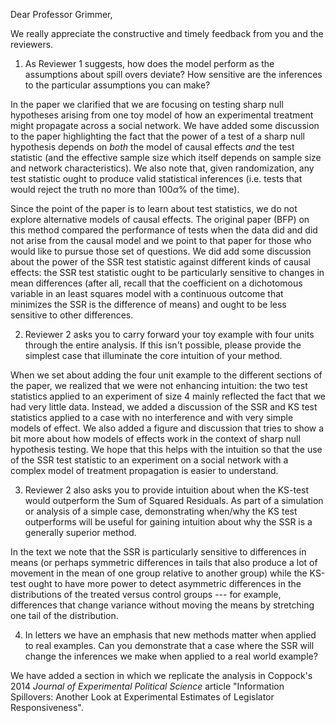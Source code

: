 
Dear Professor Grimmer,

We really appreciate the constructive and timely feedback from you and the reviewers. 

1) As Reviewer 1 suggests, how does the model perform as the assumptions
about spill overs deviate?  How sensitive are the inferences to the
particular assumptions you can make?

In the paper we clarified that we are focusing on testing sharp null
hypotheses arising from one toy model of how an experimental treatment might
propagate across a social network. We have added some discussion to the paper
highlighting the fact that the power of a test of a sharp null hypothesis
depends on *both* the model of causal effects *and* the test statistic (and
the effective sample size which itself depends on sample size and network
characteristics). We also note that, given randomization, any test statistic
ought to produce valid statistical inferences (i.e. tests that would reject
the truth no more than $100 \alpha \%$ of the time).

Since the point of the paper is to learn about test statistics,
we do not explore alternative models of causal effects. The original
paper (BFP) on this method compared the performance of tests when the data did
and did not arise from the causal model and we point to that paper for those
who would like to pursue those set of questions. We did add some discussion
about the power of the SSR test statistic against different kinds of causal
effects: the SSR test statistic ought to be particularly sensitive to changes
in mean differences (after all, recall that the coefficient on a dichotomous
variable in an least squares model with a continuous outcome that minimizes
the SSR is the difference of means) and ought to be less sensitive to other
differences.


2) Reviewer 2 asks you to carry forward your toy example with four units
through the entire analysis.  If this isn't possible, please provide the
simplest case that illuminate the core intuition of your method.

When we set about adding the four unit example to the different sections of the
paper, we realized that we were not enhancing intuition: the two test
statistics applied to an experiment of size 4 mainly reflected the fact that we
had very little data. Instead, we added a discussion of the SSR and KS test
statistics applied to a case with no interference and with very simple models
of effect. We also added a figure and discussion that tries to show a bit more
about how models of effects work in the context of sharp null hypothesis
testing. We hope that this helps with the intuition so that the use of the SSR
test statistic to an experiment on a social network with a complex model of
treatment propagation is easier to understand.


3) Reviewer 2 also asks you to provide intuition about when the KS-test
would outperform the Sum of Squared Residuals.  As part of a simulation or
analysis of a simple case, demonstrating when/why the KS test outperforms
will be useful for gaining intuition about why the SSR is a generally
superior method.

In the text we note that the SSR is particularly sensitive to differences in
means (or perhaps symmetric differences in tails that also produce a lot of
movement in the mean of one group relative to another group) while the KS-test
ought to have more power to detect asymmetric differences in the distributions
of the treated versus control groups --- for example, differences that change
variance without moving the means by stretching one tail of the distribution. 

4) In letters we have an emphasis that new methods matter when applied to
real examples.  Can you demonstrate that a case where the SSR will change
the inferences we make when applied to a real world example?

We have added a section in which we replicate the analysis in Coppock's 2014
*Journal of Experimental Political Science* article "Information Spillovers:
Another Look at Experimental Estimates of Legislator Responsiveness". 


